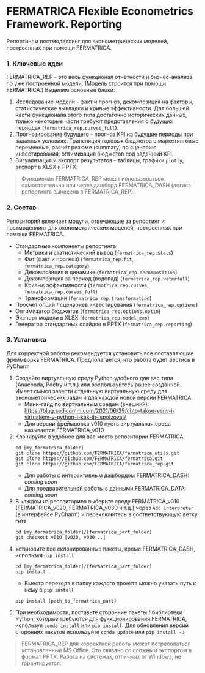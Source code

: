 # FERMATRICA Flexible Econometrics Framework. Reporting

Репортинг и постмоделлинг для эконометрических моделей, построенных при помощи FERMATRICA.

### 1. Ключевые идеи

FERMATRICA_REP - это весь функционал отчётности и бизнес-анализа по уже построенной модели. (Модель строится при помощи FERMATRICA.) Выделим основные блоки:

1. Исследование модели - факт и прогноз, декомпозиция на факторы, статистические выкладки и кривые эффективности. Для большей части функционала этого типа достаточно исторических данных, только некоторые части требуют представления о будущих периодах (`fermatrica_rep.curves_full`).
2. Прогнозирование будущего - прогноз KPI на будущие периоды при заданных условиях. Трансляция годовых бюджетов в маркетинговые переменные, расчёт резюме (summary) по сценарию инвестирования, оптимизация бюджетов под заданный KPI.
3. Визуализация и экспорт результатов - таблицы, графики `plotly`, экспорт в XLSX и PPTX.

> Функционал FERMATRICA_REP может использоваться самостоятельно или через дашборд FERMATRICA_DASH (логика репортинга вынесена в FERMATRICA_REP).

### 2. Состав

Репозиторий включает модули, отвечающие за репортинг и постмоделлинг для эконометрических моделей, построенных при помощи FERMATRICA.

- Стандартные компоненты репортинга
  - Метрики и статистический вывод (`fermatrica_rep.stats`)
  - Фит (факт и прогноз) (`fermatrica_rep.fit`, `fermatrica_rep.category`)
  - Декомпозиция в динамике (`fermatrica_rep.decomposition`)
  - Декомпозиция за период (водопад) (`fermatrica_rep.waterfall`)
  - Кривые эффективности (`fermatrica_rep.curves`, `fermatrica_rep.curves_full`)
  - Трансформации (`fermatrica_rep.transformation`)
- Просчёт опций / сценариев инвестирования (`fermatrica_rep.options`)
- Оптимизатор бюджетов (`fermatrica_rep.options.optim`)
- Экспорт модели в XLSX (`fermatrica_rep.model_exp`)
- Генератор стандартных слайдов в PPTX (`fermatrica_rep.reporting`)

### 3. Установка

Для корректной работы рекомендуется установить все составляющие фреймворка FERMATRICA. Предполагается, что работа будет вестись в PyCharm

1. Создайте виртуальную среду Python удобного для вас типа (Anaconda, Poetry и т.п.) или воспользуйтесь ранее созданной. Имеет смысл завести отдельную виртуальную среду для эконометрических задач и для каждой новой версии FERMATRICA
   - Мини-гайд по виртуальным средам (внешний): https://blog.sedicomm.com/2021/06/29/chto-takoe-venv-i-virtualenv-v-python-i-kak-ih-ispolzovat/
   - Для версии фреймворка v010 пусть виртуальная среда называется FERMATRICA_v010
2. Клонируйте в удобное для вас место репозитории FERMATRICA
    ```commandline
    cd [my_fermatrica_folder]
    git clone https://github.com/FERMATRICA/fermatrica_utils.git 
    git clone https://github.com/FERMATRICA/fermatrica.git
    git clone https://github.com/FERMATRICA/fermatrica_rep.git 
    ```
    - Для работы с интерактивным дашбордом FERMATRICA_DASH: _coming soon_
    - Для предварительной работы с данными FERMATRICA_DATA: _coming soon_
3. В каждом из репозиториев выберите среду FERMATRICA_v010 (FERMATRICA_v020, FERMATRICA_v030 и т.д.) через `Add interpreter` (в интерфейсе PyCharm) и переключитесь в соответствующую ветку гита
    ```commandline
    cd [my_fermatrica_folder]/[fermatrica_part_folder]
    git checkout v010 [v020, v030...]
    ```
4. Установите все склонированные пакеты, кроме FERMATRICA_DASH, используя `pip install`
    ```commandline
    cd [my_fermatrica_folder]/[fermatrica_part_folder]
    pip install .
    ```
   - Вместо перехода в папку каждого проекта можно указать путь к нему в `pip install`
   ```commandline
   pip install [path_to_fermatrica_part]
   ```
5. При необходимости, поставьте сторонние пакеты / библиотеки Python, которые требуются для функционирования FERMATRICA, используя `conda install` или `pip install`. Для обновления версий сторонних пакетов используйте `conda update` или `pip install -U`

> FERMATRICA_REP для корректной работы может потребоваться установленный MS Office. Это связано со сложным экспортом в формат PPTX. Работа на системах, отличных от Windows, не гарантируется.

